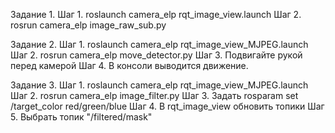 Задание 1.
Шаг 1. roslaunch camera_elp rqt_image_view.launch
Шаг 2. rosrun camera_elp image_raw_sub.py

Задание 2. 
Шаг 1. roslaunch camera_elp rqt_image_view_MJPEG.launch
Шаг 2. rosrun camera_elp move_detector.py
Шаг 3. Подвигайте рукой перед камерой
Шаг 4. В консоли выводится движение.

Задание 3. 
Шаг 1. roslaunch camera_elp rqt_image_view_MJPEG.launch
Шаг 2. rosrun camera_elp image_filter.py
Шаг 3. Задать rosparam set /target_color red/green/blue
Шаг 4. В rqt_image_view обновить топики
Шаг 5. Выбрать топик "/filtered/mask"